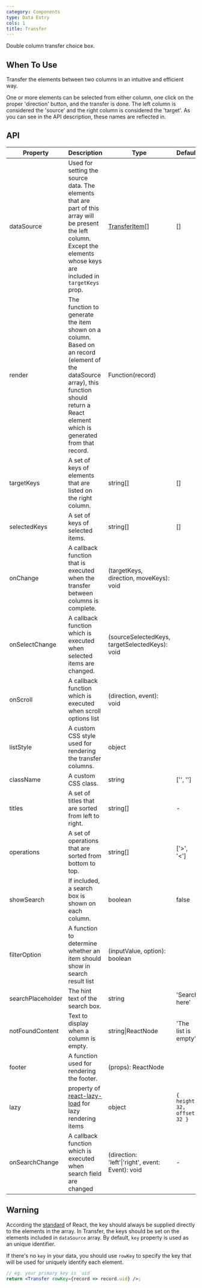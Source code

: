 ```yaml
---
category: Components
type: Data Entry
cols: 1
title: Transfer
---
```


Double column transfer choice box.

## When To Use

Transfer the elements between two columns in an intuitive and efficient way.

One or more elements can be selected from either column, one click on the proper 'direction' button, and the transfer is done. The left column is considered the 'source' and the right column is considered the 'target'. As you can see in the API description, these names are reflected in.

## API

| Property      | Description                                     | Type       | Default |
|-----------|------------------------------------------|------------|--------|
| dataSource | Used for setting the source data. The elements that are part of this array will be present the left column. Except the elements whose keys are included in `targetKeys` prop. | [TransferItem](https://git.io/vMM64)[] | [] |
| render | The function to generate the item shown on a column. Based on an record (element of the dataSource array), this function should return a React element which is generated from that record. | Function(record) |     |
| targetKeys | A set of keys of elements that are listed on the right column. | string[] | [] |
| selectedKeys | A set of keys of selected items. | string[] | [] |
| onChange | A callback function that is executed when the transfer between columns is complete. | (targetKeys, direction, moveKeys): void | |
| onSelectChange | A callback function which is executed when selected items are changed. | (sourceSelectedKeys, targetSelectedKeys): void | |
| onScroll | A callback function which is executed when scroll options list | (direction, event): void | |
| listStyle | A custom CSS style used for rendering the transfer columns. | object |  |
| className | A custom CSS class. | string | ['', ''] |
| titles | A set of titles that are sorted from left to right. | string[] | - |
| operations | A set of operations that are sorted from bottom to top. | string[] | ['>', '<'] |
| showSearch | If included, a search box is shown on each column. | boolean | false |
| filterOption | A function to determine whether an item should show in search result list | (inputValue, option): boolean | |
| searchPlaceholder | The hint text of the search box. | string | 'Search here' |
| notFoundContent | Text to display when a column is empty. | string\|ReactNode | 'The list is empty'  |
| footer | A function used for rendering the footer. | (props): ReactNode |  |
| lazy | property of [react-lazy-load](https://github.com/loktar00/react-lazy-load) for lazy rendering items | object | `{ height: 32, offset: 32 }` |
| onSearchChange | A callback function which is executed when search field are changed | (direction: 'left'\|'right', event: Event): void | - |

## Warning

According the [standard](http://facebook.github.io/react/docs/lists-and-keys.html#keys) of React, the key should always be supplied directly to the elements in the array. In Transfer, the keys should be set on the elements included in `dataSource` array. By default, `key` property is used as an unique identifier.

If there's no `key` in your data, you should use `rowKey` to specify the key that will be used for uniquely identify each element.
```jsx
// eg. your primary key is `uid`
return <Transfer rowKey={record => record.uid} />;
```
